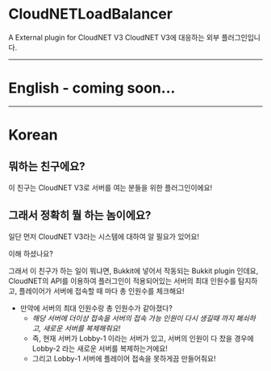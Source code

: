 # CloudNETLoadBalancer

A External plugin for CloudNET V3
CloudNET V3에 대응하는 외부 플러그인입니다.

---

# English - coming soon...

---

# Korean 
## 뭐하는 친구에요?
이 친구는 CloudNET V3로 서버를 여는 분들을 위한 플러그인이에요!

## 그래서 정확히 뭘 하는 놈이에요?
일단 먼저 CloudNET V3라는 시스템에 대하여 알 필요가 있어요!

이해 하셨나요?

그래서 이 친구가 하는 일이 뭐냐면,
Bukkit에 넣어서 작동되는 Bukkit plugin 인데요,
CloudNET의 API를 이용하여 플러그인이 적용되어있는 서버의 최대 인원수를 탐지하고,
플레이어가 서버에 접속할 때 마다 총 인원수를 체크해요!
* 만약에 서버의 최대 인원수랑 총 인원수가 같아졌다?
  - *해당 서버에 더이상 접속을 서버의 접속 가능 인원이 다시 생길때 까지 폐쇠하고, 새로운 서버를 복제해줘요!*
  - 즉, 현재 서버가 Lobby-1 이라는 서버가 있고, 서버의 인원이 다 찼을 경우에 Lobby-2 라는 새로운 서버를 복제하는거에요!
  - 그리고 Lobby-1 서버에 플레이어 접속을 못하게끔 만들어줘요!
